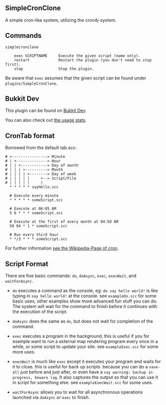 SimpleCronClone
---------------

A simple cron-like system, utilizing the cron4j-system.


Commands
--------

    simplecronclone

        exec SCRIPTNAME     Execute the given script (name only).
        restart             Restart the plugin (you don't need to stop first).
        stop                Stop the plugin.


Be aware that `exec` assumes that the given script can be found under `plugins/SimpleCronClone`.


Bukkit Dev
----------

This plugin can be found on [Bukkit Dev](http://dev.bukkit.org/server-mods/SimpleCronClone).

You can also check out [the usage stats](http://mcstats.org/plugin/SimpleCronClone).


CronTab format
--------------

Borrowed from the default tab.scc:

    # +----------------> Minute
    # | +--------------> Hour
    # | | +------------> Day of month
    # | | | +----------> Month
    # | | | | +--------> Day of week
    # | | | | |     +--> Script/File
    # | | | | |     | 
      * * * * * sayHello.scc

      # Execute every minute
      * * * * * someScript.scc
      
      # Execute at 06:05 AM
      5 6 * * * someScript.scc
      
      # Execute at the first of every month at 04:50 AM
      50 04 * 1 * someScript.scc
      
      # Run every third hour
      * */3 * * * someScript.scc

For further information [see the Wikipedia-Page of cron](http://en.wikipedia.org/wiki/Cron).
      

Script Format
-------------

There are five basic commands: `do`, `doAsync`, `exec`, `execWait`, and `waitForAsync`.

 * `do` executes a command as the console, eg: `do say hello world!` is like typing in `say hello world!` at the console. see `exampleDo.scc` for some basic uses, other examples show more advanced fun stuff you can do. The system will wait for the command to finish before it continues with the execution of the script.
 
 * `doAsync` does the same as `do`, but does not wait for completion of the command.
 
 * `exec` executes a program in the background, this is useful if you for example want to run a external map rendering program every once in a while, or some script to update your site. see `exampleExec.scc` for some more uses.
 
 * `execWait` is much like `exec` except it executes your program and waits for it to close. this is useful for back up scripts. because you can do a `save-all` just before and just after, or even have a `say warning: backup in progress, beware lag`. It also captures the output so that you can use it in script for something else. see `exampleExecWait.scc` for some uses.

 * `waitForAsync` allows you to wait for all asynchronous operations launched via `doAsync` or `exec` to finish.
